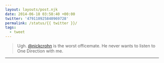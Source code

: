 ```yaml
---
layout: layouts/post.njk
date: 2014-06-18 03:58:40 +00:00
twitter: '479110925840969728'
permalink: /status/{{ twitter }}/
tags: 
  - tweet
---
```


> Ugh. [@nickcrohn](https://twitter.com/nickcrohn) is the worst officemate. He never wants to listen to One Direction with me.

---
